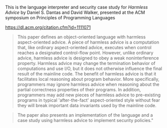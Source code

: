 This is the language interpreter and security case study for *Harmless Advice* by Daniel S. Dantas and David Walker, presented at the ACM symposium on Principles of Programming Languages 

https://dl.acm.org/citation.cfm?id=1111071

> This paper defines an object-oriented language with harmless aspect-oriented advice. A piece of harmless advice is a computation that, like ordinary aspect-oriented advice, executes when control reaches a designated control-flow point. However, unlike ordinary advice, harmless advice is designed to obey a weak noninterference property. Harmless advice may change the termination behavior of computations and use I/O, but it does not otherwise influence the final result of the mainline code. The benefit of harmless advice is that it facilitates local reasoning about program behavior. More specifically, programmers may ignore harmless advice when reasoning about the partial correctness properties of their programs. In addition, programmers may add new pieces of harmless advice to pre-existing programs in typical 'after-the-fact' aspect-oriented style without fear they will break important data invariants used by the mainline code.

> The paper also presents an implementation of the language and a case study using harmless advice to implement security policies."
